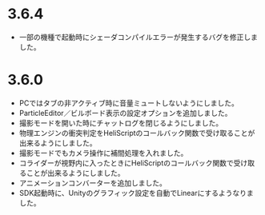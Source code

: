 # 3.6.4
- 一部の機種で起動時にシェーダコンパイルエラーが発生するバグを修正しました。

# 3.6.0
- PCではタブの非アクティブ時に音量ミュートしないようにしました。
- ParticleEditor／ビルボード表示の設定オプションを追加しました。
- 撮影モードを開いた時にチャットログを閉じるようにしました。
- 物理エンジンの衝突判定をHeliScriptのコールバック関数で受け取ることが出来るようにしました。
- 撮影モードでもカメラ操作に補間処理を入れました。
- コライダーが視野内に入ったときにHeliScriptのコールバック関数で受け取ることが出来るようにしました。
- アニメーションコンバーターを追加しました。
- SDK起動時に、Unityのグラフィック設定を自動でLinearにするようなりました。